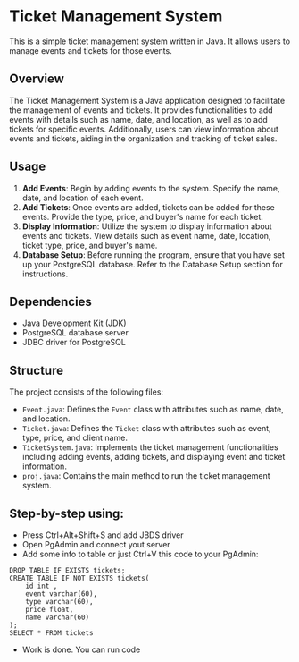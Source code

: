 # Ticket Management System

This is a simple ticket management system written in Java. It allows users to manage events and tickets for those events.

## Overview

The Ticket Management System is a Java application designed to facilitate the management of events and tickets. It provides functionalities to add events with details such as name, date, and location, as well as to add tickets for specific events. Additionally, users can view information about events and tickets, aiding in the organization and tracking of ticket sales.

## Usage

1. **Add Events**: Begin by adding events to the system. Specify the name, date, and location of each event.
2. **Add Tickets**: Once events are added, tickets can be added for these events. Provide the type, price, and buyer's name for each ticket.
3. **Display Information**: Utilize the system to display information about events and tickets. View details such as event name, date, location, ticket type, price, and buyer's name.
4. **Database Setup**: Before running the program, ensure that you have set up your PostgreSQL database. Refer to the Database Setup section for instructions.

## Dependencies

- Java Development Kit (JDK)
- PostgreSQL database server
- JDBC driver for PostgreSQL

## Structure

The project consists of the following files:

- `Event.java`: Defines the `Event` class with attributes such as name, date, and location.
- `Ticket.java`: Defines the `Ticket` class with attributes such as event, type, price, and client name.
- `TicketSystem.java`: Implements the ticket management functionalities including adding events, adding tickets, and displaying event and ticket information.
- `proj.java`: Contains the main method to run the ticket management system.

## Step-by-step using:

- Press Ctrl+Alt+Shift+S and add JBDS driver 
- Open PgAdmin and connect yout server 
- Add some info to table or just Ctrl+V this code to your PgAdmin:
```
DROP TABLE IF EXISTS tickets;
CREATE TABLE IF NOT EXISTS tickets(
    id int ,
    event varchar(60),
    type varchar(60),
    price float,
    name varchar(60)
);
SELECT * FROM tickets
```
- Work is done. You can run code
